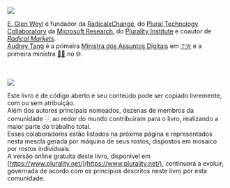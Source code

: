![](https://raw.githubusercontent.com/pluralitybook/plurality/main/figs/author-AudreyGlen.jpg)

[E. Glen Weyl](https://www.glenweyl.com) é fundador da [RadicalxChange](https://www.radicalxchange.org), do [Plural Technology Collaboratory](https://aka.ms/plural) da [Microsoft Research](https://www.microsoft.com/en-us/research/), do [Plurality Institute](https://plurality.institute) e coautor de [*Radical Markets*](https://press.princeton.edu/books/hardcover/9780691177502/radical-markets).  
[Audrey Tang](https://en.wikipedia.org/wiki/Audrey_Tang) é a primeira [Ministra dos Assuntos Digitais](https://en.wikipedia.org/wiki/Ministry_of_Digital_Affairs_%28Taiwan%29) em [🇹🇼](https://en.wikipedia.org/wiki/Taiwan) e a primeira ministra [🏳️‍⚧️](https://en.wikipedia.org/wiki/List_of_transgender_political_office-holders) no 🌐.  
<br></br>

![](https://raw.githubusercontent.com/pluralitybook/plurality/main/figs/author-Community.png)

Este livro é de código aberto e seu conteúdo pode ser copiado livremente, com ou sem atribuição.  
Além dos autores principais nomeados, dezenas de membros da comunidade <span aria-label="Plurality">⿻</span> ao redor do mundo contribuíram para o livro, realizando a maior parte do trabalho total.  
Esses colaboradores estão listados na próxima página e representados nesta mescla gerada por máquina de seus rostos, dispostos em mosaico por rostos individuais.  
A versão online gratuita deste livro, disponível em [https://www.plurality.net/](https://www.plurality.net/), continuará a evoluir, governada de acordo com os princípios descritos neste livro por esta comunidade.
